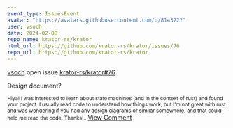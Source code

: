 ```yaml
---
event_type: IssuesEvent
avatar: "https://avatars.githubusercontent.com/u/814322?"
user: vsoch
date: 2024-02-08
repo_name: krator-rs/krator
html_url: https://github.com/krator-rs/krator/issues/76
repo_url: https://github.com/krator-rs/krator
---
```


<a href='https://github.com/vsoch' target='_blank'>vsoch</a> open issue <a href='https://github.com/krator-rs/krator/issues/76' target='_blank'>krator-rs/krator#76</a>.

<p>Design document?</p><small>Hiya! I was interested to learn about state machines (and in the context of rust) and found your project. I usually read code to understand how things work, but I'm not great with rust and was wondering if you had any design diagrams or similar somewhere, and that could help me read the code. Thanks!...</small><a href='https://github.com/krator-rs/krator/issues/76' target='_blank'>View Comment</a>